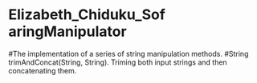 # Elizabeth_Chiduku_Sof aringManipulator
#The implementation of a series of string manipulation methods.
#String trimAndConcat(String, String). Triming both input strings and then concatenating them.
